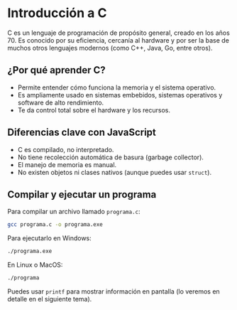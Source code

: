 # Introducción a C

C es un lenguaje de programación de propósito general, creado en los años 70. Es conocido por su eficiencia, cercanía al hardware y por ser la base de muchos otros lenguajes modernos (como C++, Java, Go, entre otros).

## ¿Por qué aprender C?

- Permite entender cómo funciona la memoria y el sistema operativo.
- Es ampliamente usado en sistemas embebidos, sistemas operativos y software de alto rendimiento.
- Te da control total sobre el hardware y los recursos.

## Diferencias clave con JavaScript

- C es compilado, no interpretado.
- No tiene recolección automática de basura (garbage collector).
- El manejo de memoria es manual.
- No existen objetos ni clases nativos (aunque puedes usar `struct`).

## Compilar y ejecutar un programa

Para compilar un archivo llamado `programa.c`:

```sh
gcc programa.c -o programa.exe
```

Para ejecutarlo en Windows:

```sh
./programa.exe
```

En Linux o MacOS:

```sh
./programa
```

Puedes usar `printf` para mostrar información en pantalla (lo veremos en detalle en el siguiente tema).
